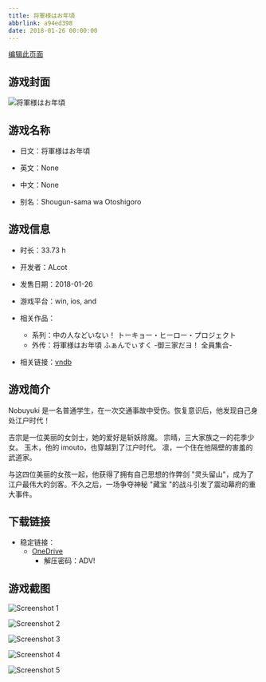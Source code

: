 ```yaml
---
title: 将軍様はお年頃
abbrlink: a94ed398
date: 2018-01-26 00:00:00
---
```

[编辑此页面](https://github.com/ACG-3/ADV3-source/blob/main/source/_posts/games/%E5%B0%86%E8%BB%8D%E6%A7%98%E3%81%AF%E3%81%8A%E5%B9%B4%E9%A0%83.md)

## 游戏封面

![将軍様はお年頃](https://pan.timero.xyz/d/onedrive/img_lib_001/%E5%B0%86%E8%BB%8D%E6%A7%98%E3%81%AF%E3%81%8A%E5%B9%B4%E9%A0%83_cover.avif)


## 游戏名称

- 日文：将軍様はお年頃
- 英文：None
- 中文：None

- 别名：Shougun-sama wa Otoshigoro


## 游戏信息

- 时长：33.73 h
- 开发者：ALcot
- 发售日期：2018-01-26
- 游戏平台：win, ios, and
- 相关作品：
   - 系列：中の人などいない！ トーキョー・ヒーロー・プロジェクト
   - 外传：将軍様はお年頃 ふぁんでぃすく -御三家だヨ！ 全員集合-

- 相关链接：[vndb](https://vndb.org/v21931)


## 游戏简介

Nobuyuki 是一名普通学生，在一次交通事故中受伤。恢复意识后，他发现自己身处江户时代！

吉宗是一位美丽的女剑士，她的爱好是斩妖除魔。
宗晴，三大家族之一的花季少女。
玉木，他的 imouto，也穿越到了江户时代。
凛，一个住在他隔壁的害羞的武道家。

与这四位美丽的女孩一起，他获得了拥有自己思想的作弊剑 "灵头留山"，成为了江户最伟大的剑客。不久之后，一场争夺神秘 "藏宝 "的战斗引发了震动幕府的重大事件。




## 下载链接

- 稳定链接：
    - [OneDrive](https://pan.timero.xyz/onedrive/adv_lib_001/%E5%B0%86%E8%BB%8D%E6%A7%98%E3%81%AF%E3%81%8A%E5%B9%B4%E9%A0%83)
        - 解压密码：ADV!



## 游戏截图


![Screenshot 1](https://pan.timero.xyz/d/onedrive/img_lib_001/%E5%B0%86%E8%BB%8D%E6%A7%98%E3%81%AF%E3%81%8A%E5%B9%B4%E9%A0%83_Screenshot_1.avif)

![Screenshot 2](https://pan.timero.xyz/d/onedrive/img_lib_001/%E5%B0%86%E8%BB%8D%E6%A7%98%E3%81%AF%E3%81%8A%E5%B9%B4%E9%A0%83_Screenshot_2.avif)

![Screenshot 3](https://pan.timero.xyz/d/onedrive/img_lib_001/%E5%B0%86%E8%BB%8D%E6%A7%98%E3%81%AF%E3%81%8A%E5%B9%B4%E9%A0%83_Screenshot_3.avif)

![Screenshot 4](https://pan.timero.xyz/d/onedrive/img_lib_001/%E5%B0%86%E8%BB%8D%E6%A7%98%E3%81%AF%E3%81%8A%E5%B9%B4%E9%A0%83_Screenshot_4.avif)

![Screenshot 5](https://pan.timero.xyz/d/onedrive/img_lib_001/%E5%B0%86%E8%BB%8D%E6%A7%98%E3%81%AF%E3%81%8A%E5%B9%B4%E9%A0%83_Screenshot_5.avif)


